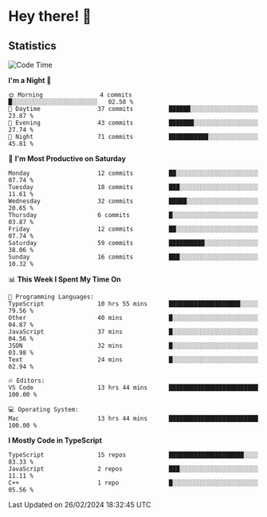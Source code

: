 # Hey there! 👋


## Statistics
<!--START_SECTION:waka-->
![Code Time](http://img.shields.io/badge/Code%20Time-180%20hrs%2016%20mins-blue)

**I'm a Night 🦉** 

```text
🌞 Morning                4 commits           █░░░░░░░░░░░░░░░░░░░░░░░░   02.58 % 
🌆 Daytime                37 commits          ██████░░░░░░░░░░░░░░░░░░░   23.87 % 
🌃 Evening                43 commits          ███████░░░░░░░░░░░░░░░░░░   27.74 % 
🌙 Night                  71 commits          ███████████░░░░░░░░░░░░░░   45.81 % 
```
📅 **I'm Most Productive on Saturday** 

```text
Monday                   12 commits          ██░░░░░░░░░░░░░░░░░░░░░░░   07.74 % 
Tuesday                  18 commits          ███░░░░░░░░░░░░░░░░░░░░░░   11.61 % 
Wednesday                32 commits          █████░░░░░░░░░░░░░░░░░░░░   20.65 % 
Thursday                 6 commits           █░░░░░░░░░░░░░░░░░░░░░░░░   03.87 % 
Friday                   12 commits          ██░░░░░░░░░░░░░░░░░░░░░░░   07.74 % 
Saturday                 59 commits          ██████████░░░░░░░░░░░░░░░   38.06 % 
Sunday                   16 commits          ███░░░░░░░░░░░░░░░░░░░░░░   10.32 % 
```


📊 **This Week I Spent My Time On** 

```text
💬 Programming Languages: 
TypeScript               10 hrs 55 mins      ████████████████████░░░░░   79.56 % 
Other                    40 mins             █░░░░░░░░░░░░░░░░░░░░░░░░   04.87 % 
JavaScript               37 mins             █░░░░░░░░░░░░░░░░░░░░░░░░   04.56 % 
JSON                     32 mins             █░░░░░░░░░░░░░░░░░░░░░░░░   03.98 % 
Text                     24 mins             █░░░░░░░░░░░░░░░░░░░░░░░░   02.94 % 

🔥 Editors: 
VS Code                  13 hrs 44 mins      █████████████████████████   100.00 % 

💻 Operating System: 
Mac                      13 hrs 44 mins      █████████████████████████   100.00 % 
```

**I Mostly Code in TypeScript** 

```text
TypeScript               15 repos            █████████████████████░░░░   83.33 % 
JavaScript               2 repos             ███░░░░░░░░░░░░░░░░░░░░░░   11.11 % 
C++                      1 repo              █░░░░░░░░░░░░░░░░░░░░░░░░   05.56 % 
```




 Last Updated on 26/02/2024 18:32:45 UTC
<!--END_SECTION:waka-->

